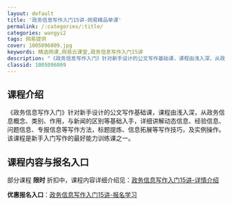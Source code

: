 ```yaml
---
layout: default
title: '政务信息写作入门15讲-网易精品单课'
permalink: /:categories/:title/
categories: wangyi2
tags: 网易提供
cover: 1005096009.jpg
keywords: 精选网课,网易云课堂,政务信息写作入门15讲
description: "《政务信息写作入门》针对新手设计的公文写作基础课，课程由浅入深，从政务信息概念、类别、作用，与新闻的区别等基础入手，详细讲解动态信息、经验信息、问题信息、专报信息等写作方法，标题提炼、信息拓"
classid: 1005096009
---
```


## 课程介绍

《政务信息写作入门》针对新手设计的公文写作基础课，课程由浅入深，从政务信息概念、类别、作用，与新闻的区别等基础入手，详细讲解动态信息、经验信息、问题信息、专报信息等写作方法，标题提炼、信息拓展等写作技巧，及实例操作。该课程是新手入门写作的最好能力训练课之一。

## 课程内容与报名入口

部分课程 **限时** 折扣中，课程内容详细介绍见：[政务信息写作入门15讲-详情介绍](https://study.163.com/course/introduction/1005096009.htm?share=1&shareId=1025206652&utm_campaign=share&utm_medium=iphoneShare&utm_source=&utm_u=1025206652)

**优惠报名入口**：[政务信息写作入门15讲-报名学习](https://study.163.com/course/introduction/1005096009.htm?share=1&shareId=1025206652&utm_campaign=share&utm_medium=iphoneShare&utm_source=&utm_u=1025206652)

